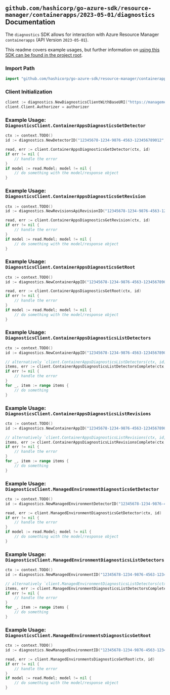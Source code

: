 
## `github.com/hashicorp/go-azure-sdk/resource-manager/containerapps/2023-05-01/diagnostics` Documentation

The `diagnostics` SDK allows for interaction with Azure Resource Manager `containerapps` (API Version `2023-05-01`).

This readme covers example usages, but further information on [using this SDK can be found in the project root](https://github.com/hashicorp/go-azure-sdk/tree/main/docs).

### Import Path

```go
import "github.com/hashicorp/go-azure-sdk/resource-manager/containerapps/2023-05-01/diagnostics"
```


### Client Initialization

```go
client := diagnostics.NewDiagnosticsClientWithBaseURI("https://management.azure.com")
client.Client.Authorizer = authorizer
```


### Example Usage: `DiagnosticsClient.ContainerAppsDiagnosticsGetDetector`

```go
ctx := context.TODO()
id := diagnostics.NewDetectorID("12345678-1234-9876-4563-123456789012", "example-resource-group", "containerAppName", "detectorName")

read, err := client.ContainerAppsDiagnosticsGetDetector(ctx, id)
if err != nil {
	// handle the error
}
if model := read.Model; model != nil {
	// do something with the model/response object
}
```


### Example Usage: `DiagnosticsClient.ContainerAppsDiagnosticsGetRevision`

```go
ctx := context.TODO()
id := diagnostics.NewRevisionsApiRevisionID("12345678-1234-9876-4563-123456789012", "example-resource-group", "containerAppName", "revisionName")

read, err := client.ContainerAppsDiagnosticsGetRevision(ctx, id)
if err != nil {
	// handle the error
}
if model := read.Model; model != nil {
	// do something with the model/response object
}
```


### Example Usage: `DiagnosticsClient.ContainerAppsDiagnosticsGetRoot`

```go
ctx := context.TODO()
id := diagnostics.NewContainerAppID("12345678-1234-9876-4563-123456789012", "example-resource-group", "containerAppName")

read, err := client.ContainerAppsDiagnosticsGetRoot(ctx, id)
if err != nil {
	// handle the error
}
if model := read.Model; model != nil {
	// do something with the model/response object
}
```


### Example Usage: `DiagnosticsClient.ContainerAppsDiagnosticsListDetectors`

```go
ctx := context.TODO()
id := diagnostics.NewContainerAppID("12345678-1234-9876-4563-123456789012", "example-resource-group", "containerAppName")

// alternatively `client.ContainerAppsDiagnosticsListDetectors(ctx, id)` can be used to do batched pagination
items, err := client.ContainerAppsDiagnosticsListDetectorsComplete(ctx, id)
if err != nil {
	// handle the error
}
for _, item := range items {
	// do something
}
```


### Example Usage: `DiagnosticsClient.ContainerAppsDiagnosticsListRevisions`

```go
ctx := context.TODO()
id := diagnostics.NewContainerAppID("12345678-1234-9876-4563-123456789012", "example-resource-group", "containerAppName")

// alternatively `client.ContainerAppsDiagnosticsListRevisions(ctx, id, diagnostics.DefaultContainerAppsDiagnosticsListRevisionsOperationOptions())` can be used to do batched pagination
items, err := client.ContainerAppsDiagnosticsListRevisionsComplete(ctx, id, diagnostics.DefaultContainerAppsDiagnosticsListRevisionsOperationOptions())
if err != nil {
	// handle the error
}
for _, item := range items {
	// do something
}
```


### Example Usage: `DiagnosticsClient.ManagedEnvironmentDiagnosticsGetDetector`

```go
ctx := context.TODO()
id := diagnostics.NewManagedEnvironmentDetectorID("12345678-1234-9876-4563-123456789012", "example-resource-group", "environmentName", "detectorName")

read, err := client.ManagedEnvironmentDiagnosticsGetDetector(ctx, id)
if err != nil {
	// handle the error
}
if model := read.Model; model != nil {
	// do something with the model/response object
}
```


### Example Usage: `DiagnosticsClient.ManagedEnvironmentDiagnosticsListDetectors`

```go
ctx := context.TODO()
id := diagnostics.NewManagedEnvironmentID("12345678-1234-9876-4563-123456789012", "example-resource-group", "environmentName")

// alternatively `client.ManagedEnvironmentDiagnosticsListDetectors(ctx, id)` can be used to do batched pagination
items, err := client.ManagedEnvironmentDiagnosticsListDetectorsComplete(ctx, id)
if err != nil {
	// handle the error
}
for _, item := range items {
	// do something
}
```


### Example Usage: `DiagnosticsClient.ManagedEnvironmentsDiagnosticsGetRoot`

```go
ctx := context.TODO()
id := diagnostics.NewManagedEnvironmentID("12345678-1234-9876-4563-123456789012", "example-resource-group", "environmentName")

read, err := client.ManagedEnvironmentsDiagnosticsGetRoot(ctx, id)
if err != nil {
	// handle the error
}
if model := read.Model; model != nil {
	// do something with the model/response object
}
```
